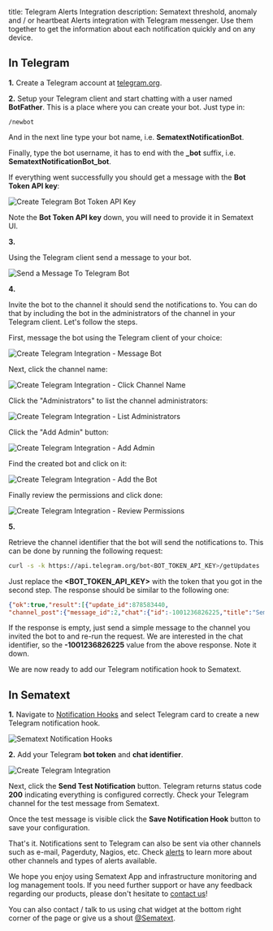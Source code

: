 title: Telegram Alerts Integration
description: Sematext threshold, anomaly and / or heartbeat Alerts integration with Telegram messenger. Use them together to get the information about each notification quickly and on any device.

## In Telegram

**1.** Create a Telegram account at [telegram.org](https://telegram.org).

**2.** Setup your Telegram client and start chatting with a user named **BotFather**. This is a place where you can create your bot. Just type in:

```
/newbot
```

And in the next line type your bot name, i.e. **SematextNotificationBot**. 

Finally, type the bot username, it has to end with the **_bot** suffix, i.e. **SematextNotificationBot_bot**.

If everything went successfully you should get a message with the **Bot Token API key**:

<img class="content-modal-image" alt="Create Telegram Bot Token API Key" src="../../images/integrations/create-telegram-integration_bot_key.png" title="Create Telegram Bot Token API Key">

Note the **Bot Token API key** down, you will need to provide it in Sematext UI.

**3.**

Using the Telegram client send a message to your bot.

<img class="content-modal-image" alt="Send a Message To Telegram Bot" src="../../images/integrations/create-telegram-integration_bot_key.png" title="Send a Message To Telegram Bot">

**4.** 

Invite the bot to the channel it should send the notifications to. You can do that by including the bot in the administrators of the channel in your Telegram client. Let's follow the steps. 

First, message the bot using the Telegram client of your choice:

<img class="content-modal-image" alt="Create Telegram Integration - Message Bot" src="../../images/integrations/create-telegram-integration_bot_message.png" title="Create Telegram Integration - Message Bot">

Next, click the channel name:

<img class="content-modal-image" alt="Create Telegram Integration - Click Channel Name" src="../../images/integrations/create-telegram-integration_click_channel_name.png" title="Create Telegram Integration - Click Channel Name">

Click the "Administrators" to list the channel administrators:

<img class="content-modal-image" alt="Create Telegram Integration - List Administrators" src="../../images/integrations/create-telegram-integration_add_administrator.png" title="Create Telegram Integration - List Administrators">

Click the "Add Admin" button:

<img class="content-modal-image" alt="Create Telegram Integration - Add Admin" src="../../images/integrations/create-telegram-integration_add_new_administrator.png" title="Create Telegram Integration - Add Admin">

Find the created bot and click on it:

<img class="content-modal-image" alt="Create Telegram Integration - Add the Bot" src="../../images/integrations/create-telegram-integration_add_bot.png" title="Create Telegram Integration - Add the Bot">

Finally review the permissions and click done:

<img class="content-modal-image" alt="Create Telegram Integration - Review Permissions" src="../../images/integrations/create-telegram-integration_add_bot_finish.png" title="Create Telegram Integration - Review Permissions">

**5.** 

Retrieve the channel identifier that the bot will send the notifications to. This can be done by running the following request:

``` bash
curl -s -k https://api.telegram.org/bot<BOT_TOKEN_API_KEY>/getUpdates
```

Just replace the **<BOT_TOKEN_API_KEY>** with the token that you got in the second step. The response should be similar to the following one:

``` json
{"ok":true,"result":[{"update_id":878583440,
"channel_post":{"message_id":2,"chat":{"id":-1001236826225,"title":"SematextNotifications","type":"channel"},"date":1598380548,"text":"Test test"}}]}
```

If the response is empty, just send a simple message to the channel you invited the bot to and re-run the request. We are interested in the chat identifier, so the **-1001236826225** value from the above response. Note it down.

We are now ready to add our Telegram notification hook to Sematext.

## In Sematext

**1.** Navigate to [Notification Hooks](https://apps.sematext.com/ui/webhook-create) and select Telegram card to create a new Telegram notification hook.

![Sematext Notification Hooks](../../images/integrations/sematext-notification-hooks.png "Sematext Notification Hook")

**2.** Add your Telegram **bot token** and **chat identifier**. 

<img class="content-modal-image" alt="Create Telegram Integration" src="../../images/integrations/create-telegram-integration.png" title="Create Telegram Integration">

Next, click the **Send Test Notification** button. Telegram returns status code **200** indicating everything is configured correctly. Check your Telegram channel for the test message from Sematext. 

Once the test message is visible click the **Save Notification Hook** button to save your configuration. 

That's it. Notifications sent to Telegram can also be sent via other channels such as e-mail, Pagerduty, Nagios, etc. Check [alerts](/integration) to learn more about other channels and types of alerts available.

We hope you enjoy using Sematext App and infrastructure monitoring and log management tools. If you need further support or have any feedback regarding our products, please don't hesitate to [contact us](mailto:support@sematext.com)!

You can also contact / talk to us using chat widget at the bottom right corner of the page or give us a shout [@Sematext](http://twitter.com/sematext).
